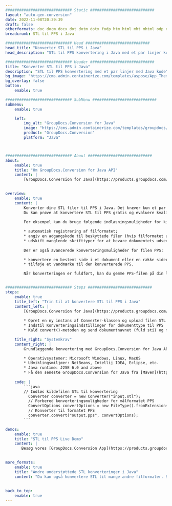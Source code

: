 ```yaml
---
############################# Static ############################
layout: "auto-gen-conversion"
date: 2022-11-08T20:39:39
draft: false
otherformats: doc docm docx dot dotm dotx fodp htm html mht mhtml odp odt otp pot potm potx pps ppsm ppsx ppt pptm pptx rtf
breadcrumb: STL til PPS i Java

############################# Head ############################
head_title: "Konverter STL til PPS i Java"
head_description: "STL til PPS konvertering i Java med et par linjer kode. Konverter over 160 filformater ved hjælp af GroupDocs dokumentkonverterings-API for Java"

############################# Header ############################
title: "Konverter STL til PPS i Java"
description: "STL til PPS konvertering med et par linjer med Java kode"
bg_image: "https://cms.admin.containerize.com/templates/aspose/App_Themes/V3/images/bg/header1.png"
bg_overlay: false
button:
    enable: true

############################# SubMenu ############################
submenu:
    enable: true

    left:
        img_alt: "GroupDocs.Conversion for Java"
        image: "https://cms.admin.containerize.com/templates/groupdocs/images/product-logos/90x90-noborder/groupdocs-conversion-java.png"
        product: "GroupDocs.Conversion"
        platform: "Java"



############################# About ############################
about:
    enable: true
    title: "Om GroupDocs.Conversion for Java API"
    content: |
        [GroupDocs.Conversion for Java](https://products.groupdocs.com/conversion/java/) er en avanceret filformatkonverterings-API til konvertering mellem populære billed- og dokumentformater såsom Microsoft Office, OpenDocument, PDF, HTML, e-mail, CAD. og meget mere med blot et par linjer kode. Den native API registrerer automatisk formaterne af de originale dokumenter og tilbyder mange muligheder for at tilpasse de konverterede dokumenter. Sammen med funktionen til at udtrække information fra et dokument, understøtter den også caching af konverteringsresultaterne til den lokale disk som standard. Enhver form for cachelagring kan dog understøttes ved at implementere de passende grænseflader - Amazon S3, Dropbox, Google Drive, Windows Azure, Reddis eller andre.
    

overview:
    enable: true
    content: |
        Konverter dine STL filer til PPS i Java. Det kræver kun et par linjer med Java kode på enhver platform efter eget valg, såsom Windows, Linux, macOS.
        Du kan prøve at konvertere STL til PPS gratis og evaluere kvaliteten af ​​konverteringsresultaterne. Sammen med simple filkonverteringsscripts kan du prøve mere sofistikerede muligheder for at indlæse STL-kildefilen og gemme PPS-outputtet. 
        
        For eksempel kan du bruge følgende indlæsningsmuligheder for kilden STL:

        * automatisk registrering af filformatet;
        * angiv en adgangskode til beskyttede filer (hvis filformatet understøtter det);
        * udskift manglende skrifttyper for at bevare dokumentets udseende.
        
        Der er også avancerede konverteringsmuligheder for filen PPS:

        * konvertere en bestemt side i et dokument eller en række sider;
        * tilføje et vandmærke til den konverterede PPS.

        Når konverteringen er fuldført, kan du gemme PPS-filen på din lokale filsti eller på et tredjepartslager såsom FTP, Amazon S3, Google Drive, Dropbox osv. Bemærk venligst - for at konvertere STL til PPS, behøver du ikke installere yderligere software, såsom MS Office, Open Office, Adobe Acrobat Reader osv.


############################# Steps ############################
steps:
    enable: true
    title_left: "Trin til at konvertere STL til PPS i Java"
    content_left: |
        [GroupDocs.Conversion for Java](https://products.groupdocs.com/conversion/java/) giver udviklere mulighed for nemt at konvertere STL fil til PPS med et par linjer kode.
        
        * Opret en ny instans af Converter-klassen og upload filen STL med den fulde sti
        * Indstil Konverteringsindstillinger for dokumenttype til PPS
        * Kald convert()-metoden og send dokumentnavnet (fuld sti) og formatet (PPS) som en parameter

    title_right: "Systemkrav"
    content_right: |
        Grundlæggende konvertering med GroupDocs.Conversion for Java API kan udføres med blot et par linjer kode. Vores API'er understøttes på alle større platforme og operativsystemer. Før du udfører koden nedenfor, skal du sørge for, at du har følgende forudsætninger installeret på dit system.

        * Operativsystemer: Microsoft Windows, Linux, MacOS
        * Udviklingsmiljøer: NetBeans, Intellij IDEA, Eclipse, etc.
        * Java runtime: J2SE 6.0 and above
        * Få den seneste GroupDocs.Conversion for Java fra [Maven](https://repository.groupdocs.com/webapp/#/artifacts/browse/tree/General/repo/com/groupdocs/groupdocs-conversion)
         
    code: |
        ```java    
        // Indlæs kildefilen STL til konvertering
          Converter converter = new Converter("input.stl");
          // Forbered konverteringsmuligheder for målformatet PPS
          ConvertOptions convertOptions = new FileType().fromExtension("pps").getConvertOptions();
          // Konverter til formatet PPS
          converter.convert("output.pps", convertOptions);
        ```

demos:
    enable: true
    title: "STL til PPS Live Demo"
    content: |
       Besøg vores [GroupDocs.Conversion App](https://products.groupdocs.app/conversion/family) websted, og prøv STL til PPS konvertering nu. Den gratis demo har følgende fordele
          

more_formats:
    enable: true
    title: "Andre understøttede STL konverteringer i Java"
    content: "Du kan også konvertere STL til mange andre filformater. Se venligst listen nedenfor."
       
       
back_to_top:
    enable: true
---
```

